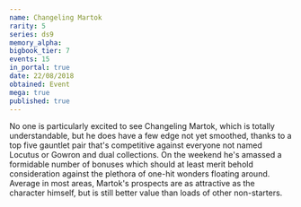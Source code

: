```yaml
---
name: Changeling Martok
rarity: 5
series: ds9
memory_alpha:
bigbook_tier: 7
events: 15
in_portal: true
date: 22/08/2018
obtained: Event
mega: true
published: true
---
```


No one is particularly excited to see Changeling Martok, which is totally understandable, but he does have a few edge not yet smoothed, thanks to a top five gauntlet pair that's competitive against everyone not named Locutus or Gowron and dual collections. On the weekend he's amassed a formidable number of bonuses which should at least merit behold consideration against the plethora of one-hit wonders floating around. Average in most areas, Martok's prospects are as attractive as the character himself, but is still better value than loads of other non-starters.

